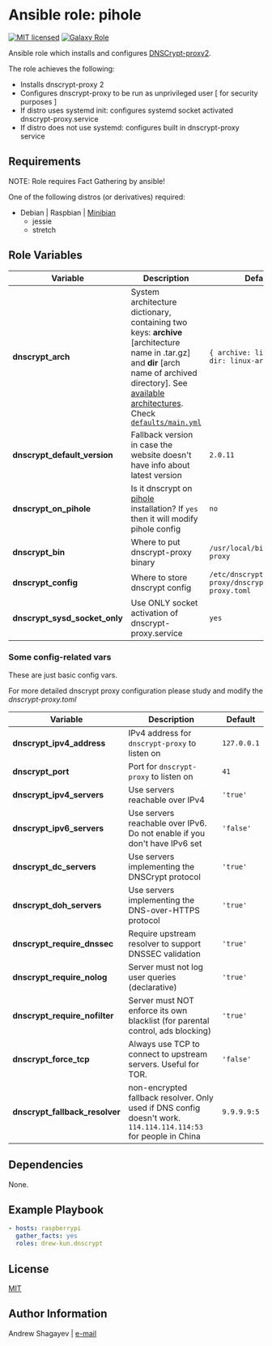 Ansible role: pihole
=========

[![MIT licensed][mit-badge]][mit-link]
[![Galaxy Role][role-badge]][galaxy-link]

Ansible role which installs and configures [DNSCrypt-proxy2][dnscrypt-proxy2-link].

The role achieves the following:
 - Installs dnscrypt-proxy 2
 - Configures dnscrypt-proxy to be run as unprivileged user [ for security purposes ]
 - If distro uses systemd init: configures systemd socket activated dnscrypt-proxy.service
 - If distro does not use systemd: configures built in dnscrypt-proxy service

Requirements
------------

NOTE: Role requires Fact Gathering by ansible!

One of the following distros (or derivatives) required:
 - Debian | Raspbian | [Minibian][minibian-link]
    - jessie
    - stretch

Role Variables
--------------

| Variable | Description | Default |
|----------|-------------|---------|
| **dnscrypt_arch** | System architecture dictionary, containing two keys: **archive** [architecture name in .tar.gz] and **dir** [arch name of archived directory]. See [available architectures][dnscrypt-arch-link]. Check [`defaults/main.yml`](defaults/main.yml) | `{ archive: linux_arm64, dir: linux-arm64 }` |
| **dnscrypt_default_version** | Fallback version in case the website doesn't have info about latest version | `2.0.11` |
| **dnscrypt_on_pihole** | Is it dnscrypt on [pihole][pihole-link] installation? If `yes` then it will modify pihole config | `no` |
| **dnscrypt_bin** | Where to put dnscrypt-proxy binary | `/usr/local/bin/dnscrypt-proxy` |
| **dnscrypt_config** | Where to store dnscrypt config | `/etc/dnscrypt-proxy/dnscrypt-proxy.toml` |
| **dnscrypt_sysd_socket_only** | Use ONLY socket activation of dnscrypt-proxy.service | `yes` |

### Some config-related vars

These are just basic config vars.

For more detailed dnscrypt proxy configuration please study and modify the *dnscrypt-proxy.toml*

| Variable | Description | Default |
|----------|-------------|---------|
| **dnscrypt_ipv4_address** | IPv4 address for `dnscrypt-proxy` to listen on | `127.0.0.1` |
| **dnscrypt_port** | Port for `dnscrypt-proxy` to listen on | `41` |
| **dnscrypt_ipv4_servers** | Use servers reachable over IPv4 | `'true'` |
| **dnscrypt_ipv6_servers** | Use servers reachable over IPv6. Do not enable if you don't have IPv6 set | `'false'` |
| **dnscrypt_dc_servers** | Use servers implementing the DNSCrypt protocol | `'true'` |
| **dnscrypt_doh_servers** | Use servers implementing the DNS-over-HTTPS protocol | `'true'` |
| **dnscrypt_require_dnssec** | Require upstream resolver to support DNSSEC validation | `'true'` |
| **dnscrypt_require_nolog** | Server must not log user queries (declarative) | `'true'` |
| **dnscrypt_require_nofilter** | Server must NOT enforce its own blacklist (for parental control, ads blocking) | `'true'` |
| **dnscrypt_force_tcp** | Always use TCP to connect to upstream servers. Useful for TOR. | `'false'` |
| **dnscrypt_fallback_resolver** | non-encrypted fallback resolver. Only used if DNS config doesn't work. `114.114.114.114:53` for people in China | `9.9.9.9:5` |

Dependencies
------------

None.

Example Playbook
----------------

```yaml
- hosts: raspberrypi
  gather_facts: yes
  roles: drew-kun.dnscrypt
```

License
-------

[MIT][mit-link]

Author Information
------------------

Andrew Shagayev | [e-mail](mailto:drewshg@gmail.com)

[role-badge]: https://img.shields.io/badge/role-drew--kun.dnscrypt-green.svg
[galaxy-link]: https://galaxy.ansible.com/drew-kun/dnscrypt/
[mit-badge]: https://img.shields.io/badge/license-MIT-blue.svg
[mit-link]: https://raw.githubusercontent.com/drew-kun/ansible-dnscrypt/master/LICENSE
[minibian-link]: https://minibianpi.wordpress.com/
[pihole-link]: https://pi-hole.net/
[dnscrypt-proxy2-link]: https://github.com/jedisct1/dnscrypt-proxy
[dnscrypt-arch-link]: https://github.com/jedisct1/dnscrypt-proxy/releases/latest
